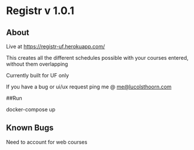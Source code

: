 # Registr v 1.0.1

## About

Live at https://registr-uf.herokuapp.com/

This creates all the different schedules possible with your courses entered, without them overlapping 

Currently built for UF only 

If you have a bug or ui/ux request ping me @ me@lucolsthoorn.com

##Run

docker-compose up

## Known Bugs
	
Need to account for web courses
